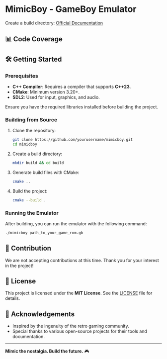 # MimicBoy - GameBoy Emulator

Create a build directory: [Official Documentation](https://robert-sykes.github.io/mimicboy/)

## 📊 Code Coverage

## 🛠️ Getting Started

### Prerequisites

- **C++ Compiler**: Requires a compiler that supports **C++23**.
- **CMake**: Minimum version 3.20+.
- **SDL2**: Used for input, graphics, and audio.

Ensure you have the required libraries installed before building the project.

### Building from Source

1. Clone the repository:
   ```bash
   git clone https://github.com/yourusername/mimicboy.git
   cd mimicboy
   ```
2. Create a build directory:
   ```bash
   mkdir build && cd build
   ```
3. Generate build files with CMake:
   ```bash
   cmake ..
   ```
4. Build the project:
   ```bash
   cmake --build .
   ```

### Running the Emulator

After building, you can run the emulator with the following command:

```bash
./mimicboy path_to_your_game_rom.gb
```

## 🤝 Contribution

We are not accepting contributions at this time. Thank you for your interest in the project!

## 🧾 License

This project is licensed under the **MIT License**. See the [LICENSE](./LICENSE) file for details.

## 🙌 Acknowledgements

- Inspired by the ingenuity of the retro gaming community.
- Special thanks to various open-source projects for their tools and documentation.

---

**Mimic the nostalgia. Build the future.** 🎮
